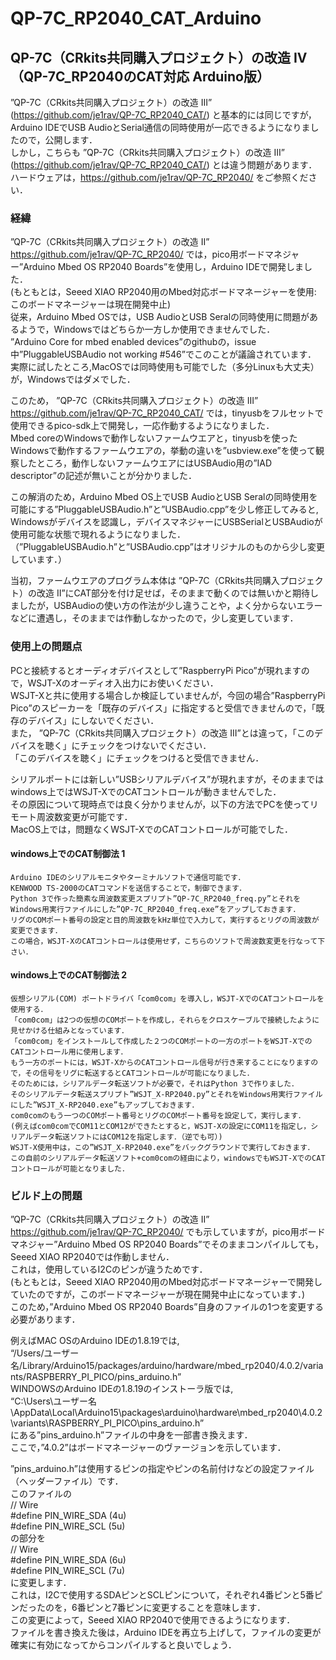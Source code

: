 # QP-7C_RP2040_CAT_Arduino
## QP-7C（CRkits共同購入プロジェクト）の改造 IV （QP-7C_RP2040のCAT対応 Arduino版）

 ”QP-7C（CRkits共同購入プロジェクト）の改造 III” (https://github.com/je1rav/QP-7C_RP2040_CAT/) と基本的には同じですが，Arduino IDEでUSB AudioとSerial通信の同時使用が一応できるようになりましたので，公開します．  
しかし，こちらも ”QP-7C（CRkits共同購入プロジェクト）の改造 III” (https://github.com/je1rav/QP-7C_RP2040_CAT/) とは違う問題があります．  
ハードウェアは，https://github.com/je1rav/QP-7C_RP2040/ をご参照ください．  

### 経緯
 ”QP-7C（CRkits共同購入プロジェクト）の改造 II” https://github.com/je1rav/QP-7C_RP2040/ では，pico用ボードマネジャー”Arduino Mbed OS RP2040 Boards”を使用し，Arduino IDEで開発しました．  
(もともとは，Seeed XIAO RP2040用のMbed対応ボードマネージャーを使用: このボードマネージャーは現在開発中止)  
従来，Arduino Mbed OSでは，USB AudioとUSB Seralの同時使用に問題があるようで，Windowsではどちらか一方しか使用できませんでした．  
”Arduino Core for mbed enabled devices”のgithubの，issue中”PluggableUSBAudio not working #546”でこのことが議論されています．  
実際に試したところ,MacOSでは同時使用も可能でした（多分Linuxも大丈夫）が，Windowsではダメでした．  

このため， ”QP-7C（CRkits共同購入プロジェクト）の改造 III”　https://github.com/je1rav/QP-7C_RP2040_CAT/ では，tinyusbをフルセットで使用できるpico-sdk上で開発し，一応作動するようになりました．  
Mbed coreのWindowsで動作しないファームウエアと，tinyusbを使ったWindowsで動作するファームウエアの，挙動の違いを”usbview.exe”を使って観察したところ，動作しないファームウエアにはUSBAudio用の”IAD descriptor”の記述が無いことが分かりました．  

この解消のため，Arduino Mbed OS上でUSB AudioとUSB Seralの同時使用を可能にする”PluggableUSBAudio.h”と”USBAudio.cpp”を少し修正してみると,
Windowsがデバイスを認識し，デバイスマネジャーにUSBSerialとUSBAudioが使用可能な状態で現れるようになりました．  
（”PluggableUSBAudio.h”と”USBAudio.cpp”はオリジナルのものから少し変更しています．）

当初，ファームウエアのプログラム本体は ”QP-7C（CRkits共同購入プロジェクト）の改造 II”にCAT部分を付け足せば，そのままで動くのでは無いかと期待しましたが，USBAudioの使い方の作法が少し違うことや，よく分からないエラーなどに遭遇し，そのままでは作動しなかったので，少し変更しています．  

### 使用上の問題点
PCと接続するとオーディオデバイスとして”RaspberryPi Pico”が現れますので，WSJT-Xのオーディオ入出力にお使いください．  
WSJT-Xと共に使用する場合しか検証していませんが，今回の場合”RaspberryPi Pico”のスピーカーを「既存のデバイス」に指定すると受信できませんので，「既存のデバイス」にしないでください．  
また， ”QP-7C（CRkits共同購入プロジェクト）の改造 III”とは違って，「このデバイスを聴く」にチェックをつけないでください．  
「このデバイスを聴く」にチェックをつけると受信できません．  

シリアルポートには新しい”USBシリアルデバイス”が現れますが，そのままではwindows上ではWSJT-XでのCATコントロールが動きませんでした．  
その原因について現時点では良く分かりませんが，以下の方法でPCを使ってリモート周波数変更が可能です．  
MacOS上では，問題なくWSJT-XでのCATコントロールが可能でした．  

#### windows上でのCAT制御法 1
	Arduino IDEのシリアルモニタやターミナルソフトで通信可能です．  
	KENWOOD TS-2000のCATコマンドを送信することで，制御できます．  
	Python 3で作った簡素な周波数変更スプリプト”QP-7C_RP2040_freq.py”とそれをWindows用実行ファイルにした”QP-7C_RP2040_freq.exe”をアップしておきます．  
	リグのCOMポート番号の設定と目的周波数をkHz単位で入力して，実行するとリグの周波数が変更できます．  
	この場合，WSJT-XのCATコントロールは使用せず，こちらのソフトで周波数変更を行なって下さい．  
#### windows上でのCAT制御法 2
	仮想シリアル(COM) ポートドライバ「com0com」を導入し，WSJT-XでのCATコントロールを使用する．  
	「com0com」は2つの仮想のCOMポートを作成し，それらをクロスケーブルで接続したように見せかける仕組みとなっています．  
	「com0com」をインストールして作成した２つのCOMポートの一方のポートをWSJT-XでのCATコントロール用に使用します．  
	もう一方のポートには，WSJT-XからのCATコントロール信号が行き来することになりますので，その信号をリグに転送するとCATコントロールが可能になりました．  
	そのためには，シリアルデータ転送ソフトが必要で，それはPython 3で作りました．  
	そのシリアルデータ転送スプリプト”WSJT_X-RP2040.py”とそれをWindows用実行ファイルにした”WSJT_X-RP2040.exe”もアップしておきます．  
	com0comのもう一つのCOMポート番号とリグのCOMポート番号を設定して，実行します．  
	(例えばcom0comでCOM11とCOM12ができたとすると，WSJT-Xの設定にCOM11を指定し，シリアルデータ転送ソフトにはCOM12を指定します．（逆でも可）)  
	WSJT-X使用中は，この”WSJT_X-RP2040.exe”をバックグラウンドで実行しておきます．  
	この自前のシリアルデータ転送ソフト+com0comの経由により，windowsでもWSJT-XでのCATコントロールが可能となりました．  

### ビルド上の問題
”QP-7C（CRkits共同購入プロジェクト）の改造 II” https://github.com/je1rav/QP-7C_RP2040/ でも示していますが，pico用ボードマネジャー”Arduino Mbed OS RP2040 Boards”でそのままコンパイルしても，Seeed XIAO RP2040では作動しません．  
これは，使用しているI2Cのピンが違うためです．  
(もともとは，Seeed XIAO RP2040用のMbed対応ボードマネージャーで開発していたのですが，このボードマネージャーが現在開発中止になっています．)  
このため，”Arduino Mbed OS RP2040 Boards”自身のファイルの1つを変更する必要があります．  
  
例えばMAC OSのArduino IDEの1.8.19では,   
“/Users/ユーザー名/Library/Arduino15/packages/arduino/hardware/mbed_rp2040/4.0.2/variants/RASPBERRY_PI_PICO/pins_arduino.h”   
WINDOWSのArduino IDEの1.8.19のインストーラ版では,  
“C:\Users\ユーザー名\AppData\Local\Arduino15\packages\arduino\hardware\mbed_rp2040\4.0.2\variants\RASPBERRY_PI_PICO\pins_arduino.h”   
にある”pins_arduino.h”ファイルの中身を一部書き換えます．   
ここで，”4.0.2”はボードマネージャーのヴァージョンを示しています．   

”pins_arduino.h”は使用するピンの指定やピンの名前付けなどの設定ファイル（ヘッダーファイル）です．   
このファイルの   
// Wire   
#define PIN_WIRE_SDA        (4u)   
#define PIN_WIRE_SCL        (5u)   
の部分を   
// Wire   
#define PIN_WIRE_SDA        (6u)   
#define PIN_WIRE_SCL        (7u)   
に変更します．   
これは，I2Cで使用するSDAピンとSCLピンについて，それぞれ4番ピンと5番ピンだったのを，6番ピンと7番ピンに変更することを意味します．   
この変更によって，Seeed XIAO RP2040で使用できるようになります．   
ファイルを書き換えた後は，Arduino IDEを再立ち上げして，ファイルの変更が確実に有効になってからコンパイルすると良いでしょう．   

